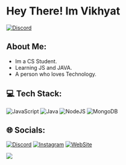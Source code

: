 <!DOCTYPE html>
<html>
<body>
<h1>Hey There! Im Vikhyat </h1>
</body>
</html>

<a href="https://discord.com/users/719424677230936074">
<img src="https://discord.c99.nl/widget/theme-3/719424677230936074.png" alt="Discord"/>
</a>



## About Me:

- Im a CS Student.
- Learning JS and JAVA.
- A person who loves Technology.

## 💻 Tech Stack:
![JavaScript](https://img.shields.io/badge/javascript-%2523323330%20%26logo%3Djavascript%26logoColor%3D%2523F7DF1E?style=for-the-badge&logo=javascript&logoColor=black&color=yellow
) ![Java](https://img.shields.io/badge/java-6DA55F%3F?style=for-the-badge&logo=java&logoColor=black&color=red) ![NodeJS](https://img.shields.io/badge/node.js-6DA55F?style=for-the-badge&logo=node.js&logoColor=white) ![MongoDB](https://img.shields.io/badge/MongoDB-%234ea94b.svg?style=for-the-badge&logo=mongodb&logoColor=white)

## 🌐 Socials:
[![Discord](https://img.shields.io/badge/Discord-%237289DA.svg?logo=discord&logoColor=white)](https://discord.gg/4flowerz) [![Instagram](https://img.shields.io/badge/Instagram-%23E4405F.svg?logo=Instagram&logoColor=white)](https://instagram.com/vikhyat_shetty_) [![WebSite](https://img.shields.io/badge/WebSite-%2523E4405Flogo%3DWebSite%26logoColor%3Dblack?logo=airplayvideo)](https://feds.lol/vikkiJod)


<!DOCTYPE html>
<html>
</head>
<body>
   <img src="https://raw.githubusercontent.com/abhisheknaiidu/abhisheknaiidu/master/code.gif" />
</body>
</html>
